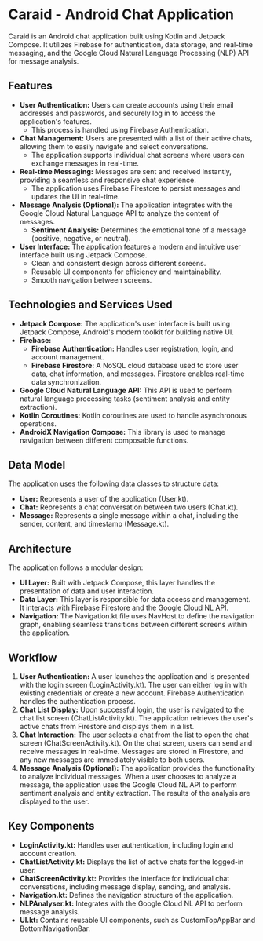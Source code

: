 #   Caraid - Android Chat Application

Caraid is an Android chat application built using Kotlin and Jetpack Compose. It utilizes Firebase for authentication, data storage, and real-time messaging, and the Google Cloud Natural Language Processing (NLP) API for message analysis.

##   Features

* **User Authentication:** Users can create accounts using their email addresses and passwords, and securely log in to access the application's features.
    * This process is handled using Firebase Authentication.
* **Chat Management:** Users are presented with a list of their active chats, allowing them to easily navigate and select conversations.
    * The application supports individual chat screens where users can exchange messages in real-time.
* **Real-time Messaging:** Messages are sent and received instantly, providing a seamless and responsive chat experience.
    * The application uses Firebase Firestore to persist messages and updates the UI in real-time.
* **Message Analysis (Optional):** The application integrates with the Google Cloud Natural Language API to analyze the content of messages.
    * **Sentiment Analysis:** Determines the emotional tone of a message (positive, negative, or neutral).
* **User Interface:** The application features a modern and intuitive user interface built using Jetpack Compose.
    * Clean and consistent design across different screens.
    * Reusable UI components for efficiency and maintainability.
    * Smooth navigation between screens.

##   Technologies and Services Used

* **Jetpack Compose:** The application's user interface is built using Jetpack Compose, Android's modern toolkit for building native UI.
* **Firebase:**
    * **Firebase Authentication:** Handles user registration, login, and account management.
    * **Firebase Firestore:** A NoSQL cloud database used to store user data, chat information, and messages. Firestore enables real-time data synchronization.
* **Google Cloud Natural Language API:** This API is used to perform natural language processing tasks (sentiment analysis and entity extraction).
* **Kotlin Coroutines:** Kotlin coroutines are used to handle asynchronous operations.
* **AndroidX Navigation Compose:** This library is used to manage navigation between different composable functions.

##   Data Model

The application uses the following data classes to structure data:

* **User:** Represents a user of the application (User.kt).
* **Chat:** Represents a chat conversation between two users (Chat.kt).
* **Message:** Represents a single message within a chat, including the sender, content, and timestamp (Message.kt).

##   Architecture

The application follows a modular design:

* **UI Layer:** Built with Jetpack Compose, this layer handles the presentation of data and user interaction.
* **Data Layer:** This layer is responsible for data access and management. It interacts with Firebase Firestore and the Google Cloud NL API.
* **Navigation:** The Navigation.kt file uses NavHost to define the navigation graph, enabling seamless transitions between different screens within the application.

##   Workflow

1.  **User Authentication:** A user launches the application and is presented with the login screen (LoginActivity.kt). The user can either log in with existing credentials or create a new account. Firebase Authentication handles the authentication process.
2.  **Chat List Display:** Upon successful login, the user is navigated to the chat list screen (ChatListActivity.kt). The application retrieves the user's active chats from Firestore and displays them in a list.
3.  **Chat Interaction:** The user selects a chat from the list to open the chat screen (ChatScreenActivity.kt). On the chat screen, users can send and receive messages in real-time. Messages are stored in Firestore, and any new messages are immediately visible to both users.
4.  **Message Analysis (Optional):** The application provides the functionality to analyze individual messages. When a user chooses to analyze a message, the application uses the Google Cloud NL API to perform sentiment analysis and entity extraction. The results of the analysis are displayed to the user.

##   Key Components

* **LoginActivity.kt:** Handles user authentication, including login and account creation.
* **ChatListActivity.kt:** Displays the list of active chats for the logged-in user.
* **ChatScreenActivity.kt:** Provides the interface for individual chat conversations, including message display, sending, and analysis.
* **Navigation.kt:** Defines the navigation structure of the application.
* **NLPAnalyser.kt:** Integrates with the Google Cloud NL API to perform message analysis.
* **UI.kt:** Contains reusable UI components, such as CustomTopAppBar and BottomNavigationBar.
